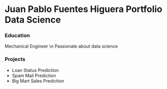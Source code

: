 # Juan Pablo Fuentes Higuera Portfolio Data Science

### Education
Mechanical Engineer
\n
Passionate about data science

### Projects
- Loan Status Prediction
- Spam Mail Prediction
- Big Mart Sales Prediction
